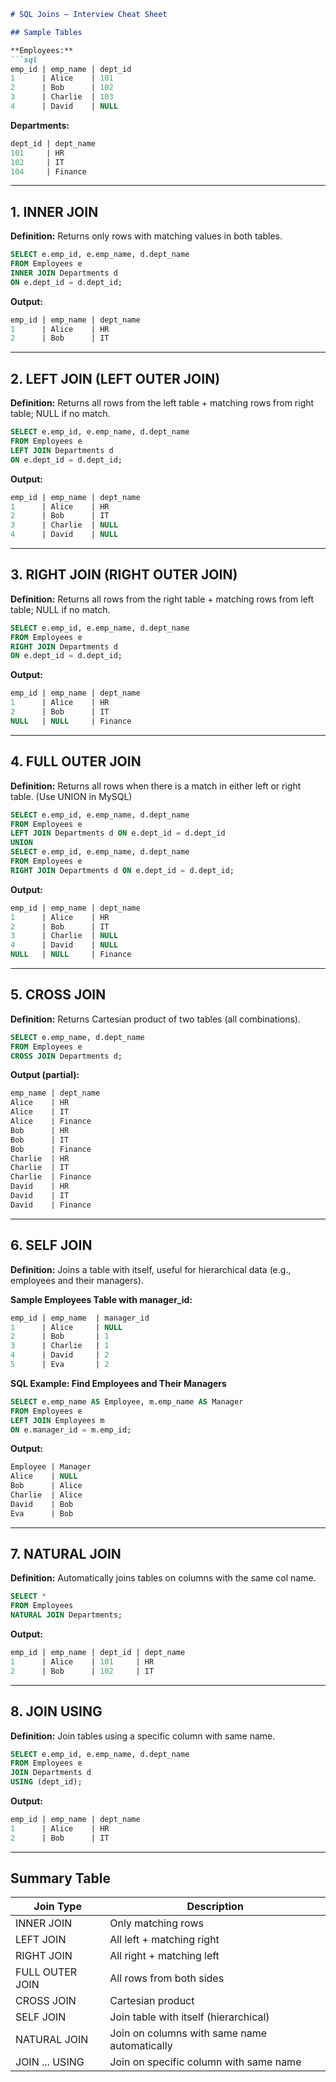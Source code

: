 
````markdown
# SQL Joins – Interview Cheat Sheet

## Sample Tables

**Employees:**
```sql
emp_id | emp_name | dept_id
1      | Alice    | 101
2      | Bob      | 102
3      | Charlie  | 103
4      | David    | NULL
````

**Departments:**

```sql
dept_id | dept_name
101     | HR
102     | IT
104     | Finance
```

---

## 1. INNER JOIN

**Definition:** Returns only rows with matching values in both tables.

```sql
SELECT e.emp_id, e.emp_name, d.dept_name
FROM Employees e
INNER JOIN Departments d
ON e.dept_id = d.dept_id;
```

**Output:**

```sql
emp_id | emp_name | dept_name
1      | Alice    | HR
2      | Bob      | IT
```

---

## 2. LEFT JOIN (LEFT OUTER JOIN)

**Definition:** Returns all rows from the left table + matching rows from right table; NULL if no match.

```sql
SELECT e.emp_id, e.emp_name, d.dept_name
FROM Employees e
LEFT JOIN Departments d
ON e.dept_id = d.dept_id;
```

**Output:**

```sql
emp_id | emp_name | dept_name
1      | Alice    | HR
2      | Bob      | IT
3      | Charlie  | NULL
4      | David    | NULL
```

---

## 3. RIGHT JOIN (RIGHT OUTER JOIN)

**Definition:** Returns all rows from the right table + matching rows from left table; NULL if no match.

```sql
SELECT e.emp_id, e.emp_name, d.dept_name
FROM Employees e
RIGHT JOIN Departments d
ON e.dept_id = d.dept_id;
```

**Output:**

```sql
emp_id | emp_name | dept_name
1      | Alice    | HR
2      | Bob      | IT
NULL   | NULL     | Finance
```

---

## 4. FULL OUTER JOIN

**Definition:** Returns all rows when there is a match in either left or right table. (Use UNION in MySQL)

```sql
SELECT e.emp_id, e.emp_name, d.dept_name
FROM Employees e
LEFT JOIN Departments d ON e.dept_id = d.dept_id
UNION
SELECT e.emp_id, e.emp_name, d.dept_name
FROM Employees e
RIGHT JOIN Departments d ON e.dept_id = d.dept_id;
```

**Output:**

```sql
emp_id | emp_name | dept_name
1      | Alice    | HR
2      | Bob      | IT
3      | Charlie  | NULL
4      | David    | NULL
NULL   | NULL     | Finance
```

---

## 5. CROSS JOIN

**Definition:** Returns Cartesian product of two tables (all combinations).

```sql
SELECT e.emp_name, d.dept_name
FROM Employees e
CROSS JOIN Departments d;
```

**Output (partial):**

```sql
emp_name | dept_name
Alice    | HR
Alice    | IT
Alice    | Finance
Bob      | HR
Bob      | IT
Bob      | Finance
Charlie  | HR
Charlie  | IT
Charlie  | Finance
David    | HR
David    | IT
David    | Finance
```

---

## 6. SELF JOIN

**Definition:** Joins a table with itself, useful for hierarchical data (e.g., employees and their managers).

**Sample Employees Table with manager\_id:**

```sql
emp_id | emp_name  | manager_id
1      | Alice     | NULL
2      | Bob       | 1
3      | Charlie   | 1
4      | David     | 2
5      | Eva       | 2
```

**SQL Example: Find Employees and Their Managers**

```sql
SELECT e.emp_name AS Employee, m.emp_name AS Manager
FROM Employees e
LEFT JOIN Employees m
ON e.manager_id = m.emp_id;
```

**Output:**

```sql
Employee | Manager
Alice    | NULL
Bob      | Alice
Charlie  | Alice
David    | Bob
Eva      | Bob
```

---

## 7. NATURAL JOIN

**Definition:** Automatically joins tables on columns with the same col name.

```sql
SELECT *
FROM Employees
NATURAL JOIN Departments;
```

**Output:**

```sql
emp_id | emp_name | dept_id | dept_name
1      | Alice    | 101     | HR
2      | Bob      | 102     | IT
```

---

## 8. JOIN USING

**Definition:** Join tables using a specific column with same name.

```sql
SELECT e.emp_id, e.emp_name, d.dept_name
FROM Employees e
JOIN Departments d
USING (dept_id);
```

**Output:**

```sql
emp_id | emp_name | dept_name
1      | Alice    | HR
2      | Bob      | IT
```

---

## Summary Table

| Join Type       | Description                                  |
| --------------- | -------------------------------------------- |
| INNER JOIN      | Only matching rows                           |
| LEFT JOIN       | All left + matching right                    |
| RIGHT JOIN      | All right + matching left                    |
| FULL OUTER JOIN | All rows from both sides                     |
| CROSS JOIN      | Cartesian product                            |
| SELF JOIN       | Join table with itself (hierarchical)        |
| NATURAL JOIN    | Join on columns with same name automatically |
| JOIN ... USING  | Join on specific column with same name       |
